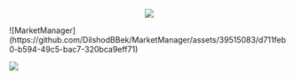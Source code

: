 <p align="center">
  <img src="https://capsule-render.vercel.app/api?type=waving&color=gradient&text=Market_Manager!&height=100&section=header"/>
</p>
![MarketManager](https://github.com/DilshodBBek/MarketManager/assets/39515083/d711feb0-b594-49c5-bac7-320bca9eff71)


<p align="left">
  <img src="https://capsule-render.vercel.app/api?type=waving&color=gradient&height=100&section=footer"/>
</p>
